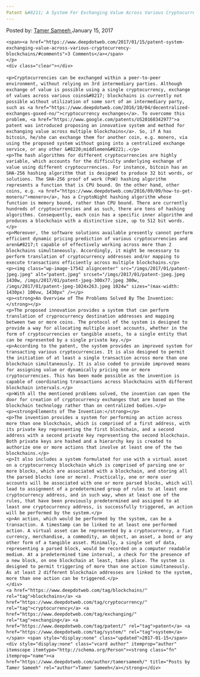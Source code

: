 ```yaml
---
Patent &#8211; A System For Exchanging Value Across Various Cryptocurrency Blockchains
---
```

<article class="post-listing post-17535 post type-post status-publish format-standard has-post-thumbnail hentry  tag-blockchains tag-cryptocurrency tag-exchanging tag-patent tag-system">
    <div class="post-inner">
        <span>Posted by: <a href="https://www.deepdotweb.com/author/tamersameeh/" title="">Tamer Sameeh </a></span>
    <span>January 15, 2017</span>
    
    <span><a href="https://www.deepdotweb.com/2017/01/15/patent-system-exchanging-value-across-various-cryptocurrency-blockchains/#comments">3 Comments</a></span>
    </p>
    <div class="clear"></div>
    
    <p>Cryptocurrencies can be exchanged within a peer-to-peer environment, without relying on 3rd intermediary parties. Although exchange of value is possible using a single cryptocurrency, exchange of values across various coins&#8217; blockchains is currently not possible without utilization of some sort of an intermediary party, such as <a href="https://www.deepdotweb.com/2016/10/04/decentralized-exchanges-goxed-no/">cryptocurrency exchanges</a>. To overcome this problem, <a href="https://www.google.com/patents/US20160342977">a patent was introduced proposing an innovative system and method for exchanging value across multiple blockchains</a>. So, if A has bitcoin, he/she can exchange them for another coin, e.g. monero, via using the proposed system without going into a centralized exchange service, or any other &#8220;middlemen&#8221;.</p>
    <p>The hash algorithms for different cryptocurrencies are highly variable, which accounts for the difficulty underlying exchange of value using different cryptocurrencies. For instance, bitcoin has an SHA-256 hashing algorithm that is designed to produce 32 bit words, or solutions. The SHA-256 proof of work (PoW) hashing algorithm represents a function that is CPU bound. On the other hand, other coins, e.g. <a href="https://www.deepdotweb.com/2016/09/09/how-to-get-monero/">monero</a>, has a CryptoNight hashing algorithm whose function is memory bound, rather than CPU bound. There are currently hundreds of cryptocurrencies and as such, there are tens of hashing algorithms. Consequently, each coin has a specific inner algorithm and produces a blockchain with a distinctive size, up to 512 bit words.</p>
    <p>Moreover, the software solutions available presently cannot perform efficient dynamic pricing prediction of various cryptocurrencies and aren&#8217;t capable of effectively working across more than 2 blockchains simultaneously. Accordingly, it might be necessary to perform translation of cryptocurrency addresses and/or mapping to execute transactions efficiently across multiple blockchains.</p>
    <p><img class="wp-image-17542 aligncenter" src="/imgs/2017/01/patent-jpeg.jpeg" alt="patent.jpeg" srcset="/imgs/2017/01/patent-jpeg.jpeg 1430w, /imgs/2017/01/patent-jpeg-300x77.jpeg 300w, /imgs/2017/01/patent-jpeg-1024x263.jpeg 1024w" sizes="(max-width: 1430px) 100vw, 1430px" /></p>
    <p><strong>An Overview of The Problems Solved By The Invention:</strong></p>
    <p>The proposed innovation provides a system that can perform translation of cryprocurrency destination addresses and mapping between two or more coins. The protocol of the system is designed to provide a way for allocating multiple asset accounts, whether in the form of cryptocurrencies or tangible assets, to a single entity that can be represented by a single private key.</p>
    <p>According to the patent, the system provides an improved system for transacting various cryptocurrencies. It is also designed to permit the initiation of at least a single transaction across more than one blockchain simultaneously. It is also coded to provide improved means for assigning value or dynamically pricing one or more cryptocurrencies. This has been made possible as the invention is capable of coordinating transactions across blockchains with different blockchain intervals.</p>
    <p>With all the mentioned problems solved, the invention can open the door for creation of cryptocurrency exchanges that are based on the blockchain technology rather than on centralized bodies.</p>
    <p><strong>Elements of The Invention:</strong></p>
    <p>The invention provides a system for performing an action across more than one blockchain, which is comprised of a first address, with its private key representing the first blockchain, and a second address with a second private key representing the second blockchain. Both private keys are hashed and a hierarchy key is created to authorize one or more actions that involve at least one of the two blockchains.</p>
    <p>It also includes a system formulated for use with a virtual asset on a cryptocurrency blockchain which is comprised of parsing one or more blocks, which are associated with a blockchain, and storing all the parsed blocks (one or more). Practically, one or more user accounts will be associated with one or more parsed blocks, which will lead to assignment of a predetermined group of rules to at least one cryptocurrency address, and in such way, when at least one of the rules, that have been previously predetermined and assigned to at least one cryptocurrency address, is successfully triggered, an action will be performed by the system.</p>
    <p>An action, which would be performed by the system, can be a transaction. A timestamp can be linked to at least one performed action. A virtual asset can be represented by a cryptocurrency, a fiat currency, merchandise, a commodity, an object, an asset, a bond or any other form of a tangible asset. Minimally, a single set of data, representing a parsed block, would be recorded on a computer readable medium. At a predetermined time interval, a check for the presence of a new block, on one blockchain at least, takes place. The system is designed to permit triggering of more than one action simultaneously. As at least 2 different blockchain addresses are linked to the system, more than one action can be triggered.</p>
    </div>
    <a href="https://www.deepdotweb.com/tag/blockchains/" rel="tag">blockchains</a> <a href="https://www.deepdotweb.com/tag/cryptocurrency/" rel="tag">cryptocurrency</a> <a href="https://www.deepdotweb.com/tag/exchanging/" rel="tag">exchanging</a> <a href="https://www.deepdotweb.com/tag/patent/" rel="tag">patent</a> <a href="https://www.deepdotweb.com/tag/system/" rel="tag">system</a></span> <span style="display:none" class="updated">2017-01-15</span>
    <div style="display:none" class="vcard author" itemprop="author" itemscope itemtype="http://schema.org/Person"><strong class="fn" itemprop="name"><a href="https://www.deepdotweb.com/author/tamersameeh/" title="Posts by Tamer Sameeh" rel="author">Tamer Sameeh</a></strong></div>
    
